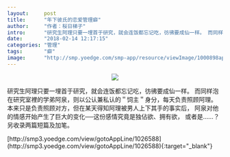 ```yaml
---
layout:     post
title:      "年下彼氏的恋爱管理癖"
author:     "作者：桜日梯子"
intro:      "研究生阿理只要一埋首于研究，就会连饭都忘记吃，彷彿要成仙一样。 而同样泡在研究室裡的学弟阿泉，则以公认兼私认的＂饲主＂身分，每天负责照顾阿理。 本来只是负责照顾对方，但在某天得知阿理被男人上下其手的事实后， 阿泉对他的情感开始产生了巨大的变化──这份感情究竟是独佔欲、拥有欲， 或者是……？另收录两篇短篇及加笔。"
date:       "2018-02-14 12:17:15"
categories: "管理"
tags:       "癖"
image:      "http://smp.yoedge.com/smp-app/resource/viewImage/1000898appline.png"
---
```

<div style="text-align: center">
<p><img src="http://smp.yoedge.com/smp-app/resource/viewImage/1000898appline.png"/></p>
</div>
<p class="post-meta">
<span>研究生阿理只要一埋首于研究，就会连饭都忘记吃，彷彿要成仙一样。 而同样泡在研究室裡的学弟阿泉，则以公认兼私认的＂饲主＂身分，每天负责照顾阿理。 本来只是负责照顾对方，但在某天得知阿理被男人上下其手的事实后， 阿泉对他的情感开始产生了巨大的变化──这份感情究竟是独佔欲、拥有欲， 或者是……？另收录两篇短篇及加笔。</span>
</p>
[http://smp3.yoedge.com/view/gotoAppLine/1026588](http://smp3.yoedge.com/view/gotoAppLine/1026588){:target="_blank"}


